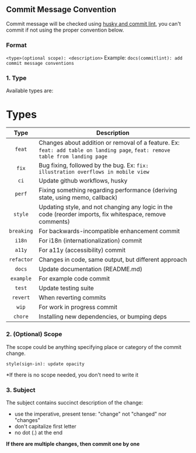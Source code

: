 ## Commit Message Convention

Commit message will be checked using [husky and commit lint](https://theodorusclarence.com/library/husky-commitlint-prettier), you can't commit if not using the proper convention below.

### Format

`<type>(optional scope): <description>`
Example: `docs(commitlint): add commit message conventions`

### 1. Type

Available types are:

# Types

| Type       | Description |
|:----------:|-------------|
| `feat`     | Changes about addition or removal of a feature. Ex: `feat: add table on landing page`, `feat: remove table from landing page` |
| `fix`      | Bug fixing, followed by the bug. Ex: `fix: illustration overflows in mobile view` |
| `ci`       | Update github workflows, husky |
| `perf`     | Fixing something regarding performance (deriving state, using memo, callback) |
| `style`    | Updating style, and not changing any logic in the code (reorder imports, fix whitespace, remove comments) |
| `breaking` | For backwards-incompatible enhancement commit |
| `i18n`     | For i18n (internationalization) commit |
| `a11y`     | For a11y (accessibility) commit |
| `refactor` | Changes in code, same output, but different approach |
| `docs`     | Update documentation (README.md) |
| `example`  | For example code commit |
| `test`     | Update testing suite |
| `revert`   | When reverting commits |
| `wip`      | For work in progress commit |
| `chore`    | Installing new dependencies, or bumping deps |


### 2. (Optional) Scope

The scope could be anything specifying place or category of the commit change.

`style(sign-in): update opacity`

\*If there is no scope needed, you don't need to write it

### 3. Subject

The subject contains succinct description of the change:

* use the imperative, present tense: "change" not "changed" nor "changes"
* don't capitalize first letter
* no dot (.) at the end

**If there are multiple changes, then commit one by one**

